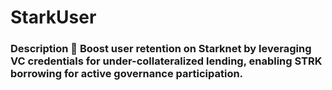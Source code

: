 # StarkUser
### Description  🚀 Boost user retention on Starknet by leveraging VC credentials for under-collateralized lending, enabling STRK borrowing for active governance participation.
